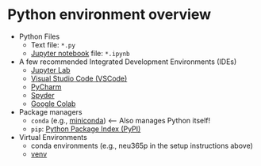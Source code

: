 # Python environment overview
- Python Files
  - Text file: `*.py`
  - [Jupyter notebook](https://jupyter.org) file: `*.ipynb`
- A few recommended Integrated Development Environments (IDEs)
  - [Jupyter Lab](https://jupyter.org)
  - [Visual Studio Code (VSCode)](https://code.visualstudio.com)
  - [PyCharm](https://www.jetbrains.com/pycharm/)
  - [Spyder](https://www.spyder-ide.org)
  - [Google Colab](https://colab.research.google.com)
- Package managers
  - `conda` (e.g., [miniconda](https://docs.conda.io/en/main/miniconda.html)) <-- Also manages Python itself!
  - `pip`: [Python Package Index (PyPI)](https://pypi.org)
- Virtual Environments
  - conda environments (e.g., neu365p in the setup instructions above)
  - [venv](https://python.land/virtual-environments/virtualenv)